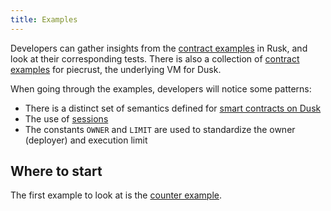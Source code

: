 ```yaml
---
title: Examples
---
```


Developers can gather insights from the <a href="https://github.com/dusk-network/rusk/tree/master/contracts" target="_blank">contract examples</a> in Rusk, and look at their corresponding tests. There is also a collection of <a href="https://github.com/dusk-network/piecrust/tree/main/contracts" target="_blank">contract examples</a> for piecrust, the underlying VM for Dusk.

When going through the examples, developers will notice some patterns:
- There is a distinct set of semantics defined for [smart contracts on Dusk](/developer/smart-contract/core-concepts)
- The use of [sessions](/developer/smart-contract/archive_and_review/04-sc-on-dusk/07-sessions)
- The constants `OWNER` and `LIMIT` are used to standardize the owner (deployer) and execution limit

## Where to start

The first example to look at is the [counter example](/developer/smart-contract/guides/my-first-contract).
